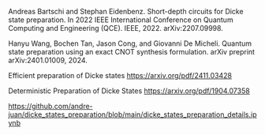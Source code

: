 Andreas Bartschi and Stephan Eidenbenz. Short-depth circuits for Dicke state preparation. In
 2022 IEEE International Conference on Quantum Computing and Engineering (QCE). IEEE,
 2022. arXiv:2207.09998.

Hanyu Wang, Bochen Tan, Jason Cong, and Giovanni De Micheli. Quantum state preparation
 using an exact CNOT synthesis formulation. arXiv preprint arXiv:2401.01009, 2024.

Efficient preparation of Dicke states https://arxiv.org/pdf/2411.03428

Deterministic Preparation of Dicke States https://arxiv.org/pdf/1904.07358

https://github.com/andre-juan/dicke_states_preparation/blob/main/dicke_states_preparation_details.ipynb
